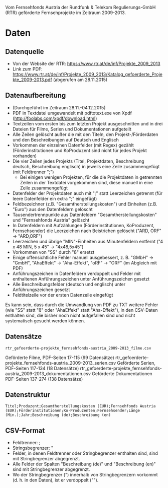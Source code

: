 Vom Fernsehfonds Austria der Rundfunk & Telekom Regulierungs-GmbH (RTR) geförderte Fernsehprojekte im Zeitraum 2009-2013.

# Daten

## Datenquelle
- Von der Website der RTR: https://www.rtr.at/de/inf/Projekte_2009_2013 
- Link zum PDF: https://www.rtr.at/de/inf/Projekte_2009_2013/Katalog_gefoerderte_Projekte_2009-2013.pdf (abgerufen am 28.11.2015)

## Datenaufbereitung
- (Durchgeführt im Zeitraum 28.11.-04.12.2015)
- PDF in Textdatei umgewandelt mit pdftotext.exe von Xpdf (http://foolabs.com/xpdf/download.html)
- Textzeilen vom ersten bis zum letzten Projekt ausgeschnitten und in drei Dateien für Filme, Serien und Dokumentationen aufgeteilt
- Alle Zeilen gelöscht außer die mit den Titeln, den Projekt-/Förderdaten und den Beschreibungen auf Deutsch und Englisch
- Vorkommen der einzelnen Datenfelder (mit Regex) gezählt (Förderinstitutionen und KoProduzent sind nicht für jedes Projekt vorhanden)
- Die vier Zeilen jedes Projekts (Titel, Projektdaten, Beschreibung deutsch, Beschreibung englisch) in jeweils eine Zeile zusammengefügt (mit Feldtrenner ";")
    - Bei einigen wenigen Projekten, für die die Projektdaten in getrennten Zeilen in der Textdatei vorgekommen sind, diese manuell in eine Zeile zusammengefügt
- Datenfelder der Projektdaten auch mit ";" statt Leerzeichen getrennt (für leere Datenfelder ein extra ";" eingefügt)
- Feldbezeichner (z.B. "Gesamtherstellungskosten") und Einheiten (z.B. "Euro") aus den Datenfeldern gelöscht
- Tausendertrennpunkte aus Datenfeldern "Gesamtherstellungskosten" und "Fernsehfonds Austria" gelöscht
- In Datenfeldern mit Aufzählungen (Förderinstitutionen, KoProduzent, Fernsehsender) die Leerzeichen nach Beistrichen gelöscht ("ARD, ORF" → "ARD,ORF")
- Leerzeichen und übrige "MIN"-Einheiten aus Minutenfeldern entfernt ("4 x 48 MIN, 5 x 45" → "4x48,5x45")
- Vorkommen von "SS" durch "ß" ersetzt
- Einige offensichtliche Fehler manuell ausgebessert, z. B. "GMbH" → "GmbH", "AhaEffekt" → "Aha-Effekt", "oRF" → "ORF" (im Abgleich mit PDF)
- Anführungszeichen in Datenfeldern verdoppelt und Felder mit enthaltenen Anführungszeichen unter Anführungszeichen gesetzt
- Alle Beschreibungsfelder (deutsch und englisch) unter Anführungszeichen gesetzt
- Feldtitelzeile vor der ersten Datenzeile eingefügt

Es kann sein, dass durch die Umwandlung von PDF zu TXT weitere Fehler (wie "SS" statt "ß" oder "AhaEffekt" statt "Aha-Effekt"), in den CSV-Daten enthalten sind, die bisher noch nicht aufgefallen sind und nicht systematisch gesucht werden können.

## Datensätze
    rtr_gefoerderte-projekte_fernsehfonds-austria_2009-2013_filme.csv
Geförderte Filme, PDF-Seiten 17-115 (99 Datensätze)
    rtr_gefoerderte-projekte_fernsehfonds-austria_2009-2013_serien.csv
Geförderte Serien, PDF-Seiten 117-134 (18 Datensätze)
    rtr_gefoerderte-projekte_fernsehfonds-austria_2009-2013_dokumentationen.csv
Geförderte Dokumentationen PDF-Seiten 137-274 (138 Datensätze)

## Datenstruktur
    Titel;Produzent;Gesamtherstellungskosten (EUR);Fernsehfonds Austria (EUR);Förderinstitutionen;Ko-Produzenten;Fernsehsender;Länge (Min.);Jahr;Beschreibung (de);Beschreibung (en)

## CSV-Format
- Feldtrenner: ;
- Stringsbegrenzer: "
- Felder, in denen Feldtrenner oder Stringbegrenzer enthalten sind, sind mit Stringbegrenzer abgegrenzt.
- Alle Felder der Spalten "Beschreibung (de)" und "Beschreibung (en)" sind mit Stringbegrenzer abgegrenzt.
- Wo der Stringbegrenzer (") innerhalb von Stringbegrenzern vorkommt (d. h. in den Daten), ist er verdoppelt ("").


